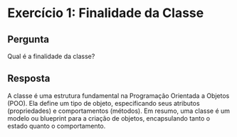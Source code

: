 # Exercício 1: Finalidade da Classe

## Pergunta
Qual é a finalidade da classe?

## Resposta
A classe é uma estrutura fundamental na Programação Orientada a Objetos (POO). Ela define um tipo de objeto, especificando seus atributos (propriedades) e comportamentos (métodos). Em resumo, uma classe é um modelo ou blueprint para a criação de objetos, encapsulando tanto o estado quanto o comportamento.
